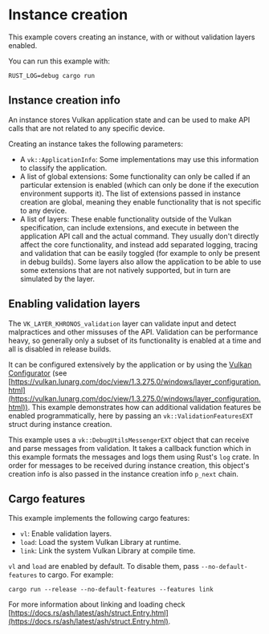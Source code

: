 # Instance creation

This example covers creating an instance, with or without validation layers enabled.

You can run this example with:

`RUST_LOG=debug cargo run`

## Instance creation info

An instance stores Vulkan application state and can be used to make API calls that are not related to any specific device. 

Creating an instance takes the following parameters:

 - A `vk::ApplicationInfo`: Some implementations may use this information to classify the application.
 - A list of global extensions: Some functionality can only be called if an particular extension is enabled (which can only be done if the execution environment supports it). The list of extensions passed in instance creation are global, meaning they enable functionality that is not specific to any device.
 - A list of layers: These enable functionality outside of the Vulkan specification, can include extensions, and execute in between the application API call and the actual command. They usually don't directly affect the core functionality, and instead add separated logging, tracing and validation that can be easily toggled (for example to only be present in debug builds). Some layers also allow the application to be able to use some extensions that are not natively supported, but in turn are simulated by the layer.

## Enabling validation layers

The `VK_LAYER_KHRONOS_validation` layer can validate input and detect malpractices and other missuses of the API. Validation can be performance heavy, so generally only a subset of its functionality is enabled at a time and all is disabled in release builds.

It can be configured extensively by the application or by using the [Vulkan Configurator](https://vulkan.lunarg.com/doc/view/1.3.275.0/windows/vkconfig.html) (see [https://vulkan.lunarg.com/doc/view/1.3.275.0/windows/layer_configuration.html](https://vulkan.lunarg.com/doc/view/1.3.275.0/windows/layer_configuration.html)). This example demonstrates how can additional validation features  be enabled programmatically, here by passing an `vk::ValidationFeaturesEXT` struct during instance creation.

This example uses a `vk::DebugUtilsMessengerEXT` object that can receive and parse messages from validation. It takes a callback function which in this example formats the messages and logs them using Rust's `log` crate. In order for messages to be received during instance creation, this object's creation info is also passed in the instance creation info `p_next` chain.

## Cargo features

This example implements the following cargo features:

- `vl`: Enable validation layers.
- `load`: Load the system Vulkan Library at runtime.
- `link`: Link the system Vulkan Library at compile time.

`vl` and `load` are enabled by default. To disable them, pass `--no-default-features` to cargo.
For example:

`cargo run --release --no-default-features --features link`

For more information about linking and loading check
[https://docs.rs/ash/latest/ash/struct.Entry.html](https://docs.rs/ash/latest/ash/struct.Entry.html).
